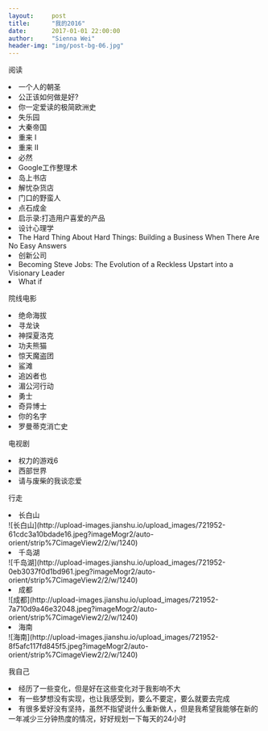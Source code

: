 ```yaml
---
layout:     post
title:      "我的2016"
date:       2017-01-01 22:00:00
author:     "Sienna Wei"
header-img: "img/post-bg-06.jpg"
---
```


<p>阅读</p>
<li>一个人的朝圣</li>
<li>公正该如何做是好?</li>
<li>你一定爱读的极简欧洲史</li>
<li>失乐园</li>
<li>大秦帝国</li>
<li>重来 I</li>
<li>重来 II</li>
<li>必然</li>
<li>Google工作整理术</li>
<li>岛上书店</li>
<li>解忧杂货店</li>
<li>门口的野蛮人</li>
<li>点石成金</li>
<li>启示录:打造用户喜爱的产品</li>
<li>设计心理学</li>
<li>The Hard Thing About Hard Things: Building a Business When There Are No Easy Answers</li>
<li>创新公司</li>
<li>Becoming Steve Jobs: The Evolution of a Reckless Upstart into a Visionary Leader</li>
<li>What if</li>
<p></p>
<p></p>
<p>院线电影</p>
<li>绝命海拔</li>
<li>寻龙诀</li>
<li>神探夏洛克</li>
<li>功夫熊猫</li>
<li>惊天魔盗团</li>
<li>鲨滩</li>
<li>追凶者也</li>
<li>湄公河行动</li>
<li>勇士</li>
<li>奇异博士</li>
<li>你的名字</li>
<li>罗曼蒂克消亡史</li>
<p></p>
<p></p>
<p>电视剧</p>
<li>权力的游戏6</li>
<li>西部世界</li>
<li>请与废柴的我谈恋爱</li>
<p></p>
<p></p>
<p>行走</p>

<li>长白山</li>
![长白山](http://upload-images.jianshu.io/upload_images/721952-61cdc3a10bdade16.jpeg?imageMogr2/auto-orient/strip%7CimageView2/2/w/1240)

<li>千岛湖</li>
![千岛湖](http://upload-images.jianshu.io/upload_images/721952-0eb3037f0d1bd961.jpeg?imageMogr2/auto-orient/strip%7CimageView2/2/w/1240)

<li>成都</li>
![成都](http://upload-images.jianshu.io/upload_images/721952-7a710d9a46e32048.jpeg?imageMogr2/auto-orient/strip%7CimageView2/2/w/1240)

<li>海南</li>
![海南](http://upload-images.jianshu.io/upload_images/721952-8f5afc117fd845f5.jpeg?imageMogr2/auto-orient/strip%7CimageView2/2/w/1240)
<p></p>
<p></p>
<p>我自己</p>
<li>经历了一些变化，但是好在这些变化对于我影响不大</li>
<li>有一些梦想没有实现，也让我感受到，要么不要定，要么就要去完成</li>
<li>有很多爱好没有坚持，虽然不指望说什么重新做人，但是我希望我能够在新的一年减少三分钟热度的情况，好好规划一下每天的24小时</li>
